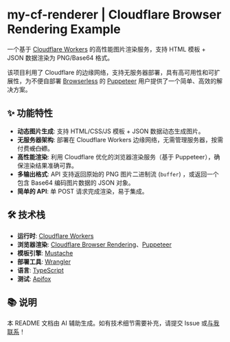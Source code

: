 # my-cf-renderer | Cloudflare Browser Rendering Example

一个基于 [Cloudflare Workers](https://workers.cloudflare.com/) 的高性能图片渲染服务，支持 HTML 模板 + JSON 数据渲染为 PNG/Base64 格式。

该项目利用了 Cloudflare 的边缘网络，支持无服务器部署，具有高可用性和可扩展性，为不便自部署 [Browserless](https://github.com/browserless/browserless) 的 [Puppeteer](https://github.com/puppeteer/puppeteer) 用户提供了一个简单、高效的解决方案。

## ✨ 功能特性

- **动态图片生成**: 支持 HTML/CSS/JS 模板 + JSON 数据动态生成图片。
- **无服务器架构**: 部署在 Cloudflare Workers 边缘网络，无需管理服务器，按需付费~~或白嫖~~。
- **高性能渲染**: 利用 Cloudflare 优化的浏览器渲染服务（基于 Puppeteer），确保渲染结果准确可靠。
- **多输出格式**: API 支持返回原始的 PNG 图片二进制流 (`buffer`) ，或返回一个包含 Base64 编码图片数据的 JSON 对象。
- **简单的 API**: 单 POST 请求完成渲染，易于集成。

## 🛠️ 技术栈

- **运行时**: [Cloudflare Workers](https://workers.cloudflare.com/)
- **浏览器渲染**: [Cloudflare Browser Rendering](https://developers.cloudflare.com/browser-rendering/)、[Puppeteer](https://github.com/puppeteer/puppeteer)
- **模板引擎**: [Mustache](https://github.com/janl/mustache.js)
- **部署工具**: [Wrangler](https://developers.cloudflare.com/workers/wrangler/)
- **语言**: [TypeScript](https://www.typescriptlang.org/)
- **测试**: [Apifox](https://www.apifox.cn/)

## 📚 说明

本 README 文档由 AI 辅助生成。如有技术细节需要补充，请提交 Issue 或[与我联系](https://github.com/xiaofeiTM233)！
